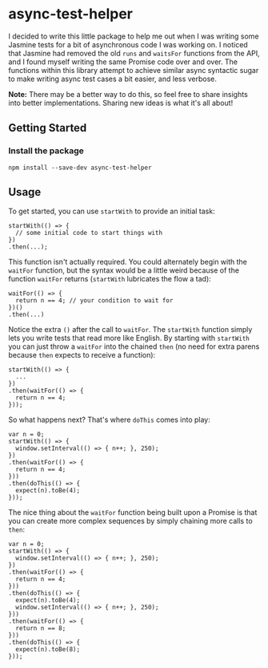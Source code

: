 # async-test-helper

I decided to write this little package to help me out when I was writing some Jasmine tests for a bit of asynchronous code I was working on. I noticed that Jasmine had removed the old `runs` and `waitsFor` functions from the API, and I found myself writing the same Promise code over and over. The functions within this library attempt to achieve similar async syntactic sugar to make writing async test cases a bit easier, and less verbose.

**Note:** There may be a better way to do this, so feel free to share insights into better implementations. Sharing new ideas is what it's all about!

## Getting Started
### Install the package
```
npm install --save-dev async-test-helper
```

## Usage

To get started, you can use `startWith` to provide an initial task:
```
startWith(() => {
  // some initial code to start things with
})
.then(...);
```

This function isn't actually required. You could alternately begin with the `waitFor` function, but the syntax would be a little weird because of the function `waitFor` returns (`startWith` lubricates the flow a tad):
```
waitFor(() => {
  return n == 4; // your condition to wait for
})()
.then(...)
```

Notice the extra `()` after the call to `waitFor`. The `startWith` function simply lets you write tests that read more like English. By starting with `startWith` you can just throw a `waitFor` into the chained `then` (no need for extra parens because `then` expects to receive a function):
```
startWith(() => {
  ...
})
.then(waitFor(() => {
  return n == 4;
}));
```

So what happens next? That's where `doThis` comes into play:
```
var n = 0;
startWith(() => {
  window.setInterval(() => { n++; }, 250);
})
.then(waitFor(() => {
  return n == 4;
}))
.then(doThis(() => {
  expect(n).toBe(4);
}));
```

The nice thing about the `waitFor` function being built upon a Promise is that you can create more complex sequences by simply chaining more calls to `then`:
```
var n = 0;
startWith(() => {
  window.setInterval(() => { n++; }, 250);
})
.then(waitFor(() => {
  return n == 4;
}))
.then(doThis(() => {
  expect(n).toBe(4);
  window.setInterval(() => { n++; }, 250);
}))
.then(waitFor(() => {
  return n == 8;
}))
.then(doThis(() => {
  expect(n).toBe(8);
}));
```
